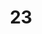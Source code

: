 ---
title: "23"
imageurl: "https://imgs1.thamizhnation.org/assets/23.webp"
dwnurl: "https://imgs1.thamizhnation.org/img/23.jpg"
tags: ['thalaivar']
---